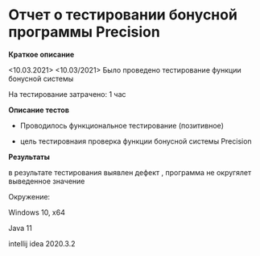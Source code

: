 # Отчет о тестировании бонусной программы Precision 

**Краткое описание**

<10.03.2021> <10.03/2021> Было проведено тестирование функции бонусной системы 

На тестирование затрачено: 1 час

**Описание тестов**

- Проводилось функциональное тестирование (позитивное)

- цель тестировнаия проверка функции бонусной системы Precision

**Результаты**

в результате тестирования выявлен дефект , программа не округялет выведенное значение 


Окружение:

Windows 10, x64

Java 11

intellij idea 2020.3.2
